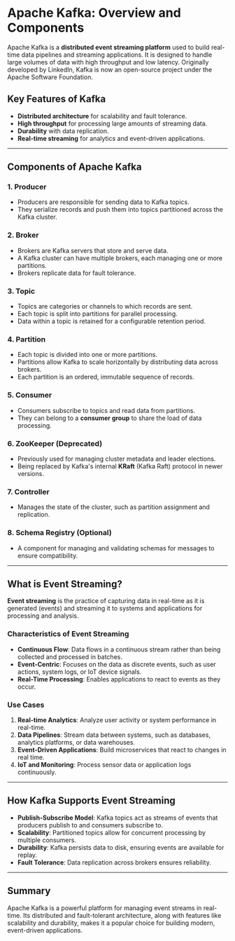 # Apache Kafka: Overview and Components

Apache Kafka is a **distributed event streaming platform** used to build real-time data pipelines and streaming applications. It is designed to handle large volumes of data with high throughput and low latency. Originally developed by LinkedIn, Kafka is now an open-source project under the Apache Software Foundation.

## Key Features of Kafka
- **Distributed architecture** for scalability and fault tolerance.
- **High throughput** for processing large amounts of streaming data.
- **Durability** with data replication.
- **Real-time streaming** for analytics and event-driven applications.

---

## Components of Apache Kafka

### 1. **Producer**
- Producers are responsible for sending data to Kafka topics.
- They serialize records and push them into topics partitioned across the Kafka cluster.

### 2. **Broker**
- Brokers are Kafka servers that store and serve data.
- A Kafka cluster can have multiple brokers, each managing one or more partitions.
- Brokers replicate data for fault tolerance.

### 3. **Topic**
- Topics are categories or channels to which records are sent.
- Each topic is split into partitions for parallel processing.
- Data within a topic is retained for a configurable retention period.

### 4. **Partition**
- Each topic is divided into one or more partitions.
- Partitions allow Kafka to scale horizontally by distributing data across brokers.
- Each partition is an ordered, immutable sequence of records.

### 5. **Consumer**
- Consumers subscribe to topics and read data from partitions.
- They can belong to a **consumer group** to share the load of data processing.

### 6. **ZooKeeper (Deprecated)**
- Previously used for managing cluster metadata and leader elections.
- Being replaced by Kafka's internal **KRaft** (Kafka Raft) protocol in newer versions.

### 7. **Controller**
- Manages the state of the cluster, such as partition assignment and replication.

### 8. **Schema Registry** (Optional)
- A component for managing and validating schemas for messages to ensure compatibility.

---

## What is Event Streaming?

**Event streaming** is the practice of capturing data in real-time as it is generated (events) and streaming it to systems and applications for processing and analysis.

### Characteristics of Event Streaming
- **Continuous Flow**: Data flows in a continuous stream rather than being collected and processed in batches.
- **Event-Centric**: Focuses on the data as discrete events, such as user actions, system logs, or IoT device signals.
- **Real-Time Processing**: Enables applications to react to events as they occur.

### Use Cases
1. **Real-time Analytics**: Analyze user activity or system performance in real-time.
2. **Data Pipelines**: Stream data between systems, such as databases, analytics platforms, or data warehouses.
3. **Event-Driven Applications**: Build microservices that react to changes in real time.
4. **IoT and Monitoring**: Process sensor data or application logs continuously.

---

## How Kafka Supports Event Streaming
- **Publish-Subscribe Model**: Kafka topics act as streams of events that producers publish to and consumers subscribe to.
- **Scalability**: Partitioned topics allow for concurrent processing by multiple consumers.
- **Durability**: Kafka persists data to disk, ensuring events are available for replay.
- **Fault Tolerance**: Data replication across brokers ensures reliability.

---

## Summary

Apache Kafka is a powerful platform for managing event streams in real-time. Its distributed and fault-tolerant architecture, along with features like scalability and durability, makes it a popular choice for building modern, event-driven applications.